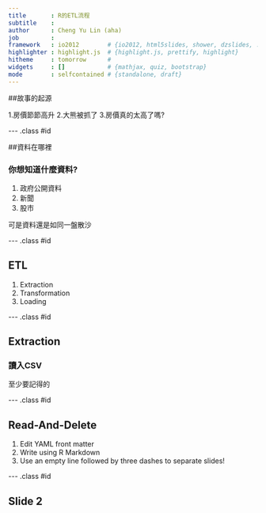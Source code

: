 ```yaml
---
title       : R的ETL流程
subtitle    : 
author      : Cheng Yu Lin (aha)
job         : 
framework   : io2012        # {io2012, html5slides, shower, dzslides, ...}
highlighter : highlight.js  # {highlight.js, prettify, highlight}
hitheme     : tomorrow      # 
widgets     : []            # {mathjax, quiz, bootstrap}
mode        : selfcontained # {standalone, draft}
---
```



##故事的起源

1.房價節節高升
2.大熊被抓了
3.房價真的太高了嗎?

--- .class #id 

##資料在哪裡

### 你想知道什麼資料?
1. 政府公開資料
2. 新聞
3. 股市

可是資料還是如同一盤散沙

--- .class #id 

## ETL

1. Extraction
2. Transformation
3. Loading

--- .class #id 
## Extraction

### 讀入CSV

至少要記得的 

--- .class #id 
## Read-And-Delete

1. Edit YAML front matter
2. Write using R Markdown
3. Use an empty line followed by three dashes to separate slides!

--- .class #id 

## Slide 2




